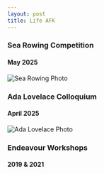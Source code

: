```yaml
---
layout: post
title: Life AFK
---
```

### Sea Rowing Competition
#### May 2025
![Sea Rowing Photo](/assets/images/SeaRowing.jpeg)


### Ada Lovelace Colloquium
#### April 2025
![Ada Lovelace Photo](/assets/images/Lovelace.jpeg)

### Endeavour Workshops
#### 2019 & 2021

